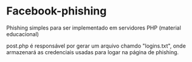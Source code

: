 # Facebook-phishing

Phishing simples para ser implementado em servidores PHP (material educacional)

post.php é responsável por gerar um arquivo chamdo "logins.txt", onde armazenará as credenciais usadas para logar na página de phishing.
